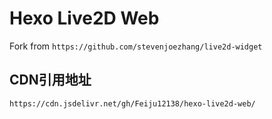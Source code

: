 
# Hexo Live2D Web

Fork from `https://github.com/stevenjoezhang/live2d-widget`

## CDN引用地址

``` sh
https://cdn.jsdelivr.net/gh/Feiju12138/hexo-live2d-web/
```

